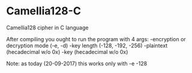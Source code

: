 # Camellia128-C
Camellia128 cipher in C language

After compiling you ought to run the program with 4 args: 
-encryption or decryption mode (-e, -d)
-key length (-128, -192, -256)
-plaintext (hecadecimal w/o 0x)
-key (hecadecimal w/o 0x)

Note: as today (20-09-2017) this works only with -e -128
